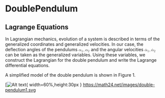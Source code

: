 # DoublePendulum
## Lagrange Equations

In Lagrangian mechanics, evolution of a system is described in terms of the generalized coordinates and generalized velocities. In our case, the deflection angles of the pendulums <math xmlns="http://www.w3.org/1998/Math/MathML" data-semantic-type="punctuated" data-semantic-role="sequence" data-semantic-id="7" data-semantic-children="2,3,6" data-semantic-content="3" data-semantic-speech="alpha 1 comma alpha 2">
  <mrow data-mjx-texclass="ORD">
    <msub data-semantic-type="subscript" data-semantic-role="greekletter" data-semantic-id="2" data-semantic-children="0,1" data-semantic-parent="7">
      <mi data-semantic-type="identifier" data-semantic-role="greekletter" data-semantic-font="italic" data-semantic-annotation="clearspeak:simple" data-semantic-id="0" data-semantic-parent="2">&#x3B1;</mi>
      <mn data-semantic-type="number" data-semantic-role="integer" data-semantic-font="normal" data-semantic-annotation="clearspeak:simple" data-semantic-id="1" data-semantic-parent="2">1</mn>
    </msub>
  </mrow>
  <mo data-semantic-type="punctuation" data-semantic-role="comma" data-semantic-id="3" data-semantic-parent="7" data-semantic-operator="punctuated">,</mo>
  <mrow data-mjx-texclass="ORD">
    <msub data-semantic-type="subscript" data-semantic-role="greekletter" data-semantic-id="6" data-semantic-children="4,5" data-semantic-parent="7">
      <mi data-semantic-type="identifier" data-semantic-role="greekletter" data-semantic-font="italic" data-semantic-annotation="clearspeak:simple" data-semantic-id="4" data-semantic-parent="6">&#x3B1;</mi>
      <mn data-semantic-type="number" data-semantic-role="integer" data-semantic-font="normal" data-semantic-annotation="clearspeak:simple" data-semantic-id="5" data-semantic-parent="6">2</mn>
    </msub>
  </mrow>
</math> and the angular velocities <math xmlns="http://www.w3.org/1998/Math/MathML" data-semantic-type="punctuated" data-semantic-role="sequence" data-semantic-id="11" data-semantic-children="4,5,10" data-semantic-content="5" data-semantic-speech="ModifyingAbove alpha With dot Subscript 1 Baseline comma ModifyingAbove alpha With dot Subscript 2 Baseline">
  <mrow data-mjx-texclass="ORD">
    <msub data-semantic-type="subscript" data-semantic-role="greekletter" data-semantic-id="4" data-semantic-children="2,3" data-semantic-parent="11">
      <mrow data-mjx-texclass="ORD">
        <mover data-semantic-type="overscore" data-semantic-role="greekletter" data-semantic-id="2" data-semantic-children="0,1" data-semantic-parent="4">
          <mi data-semantic-type="identifier" data-semantic-role="greekletter" data-semantic-font="italic" data-semantic-annotation="clearspeak:simple" data-semantic-id="0" data-semantic-parent="2">&#x3B1;</mi>
          <mo data-semantic-type="operator" data-semantic-role="overaccent" data-semantic-annotation="accent:unknown" data-semantic-id="1" data-semantic-parent="2">&#x2D9;</mo>
        </mover>
      </mrow>
      <mn data-semantic-type="number" data-semantic-role="integer" data-semantic-font="normal" data-semantic-annotation="clearspeak:simple" data-semantic-id="3" data-semantic-parent="4">1</mn>
    </msub>
  </mrow>
  <mo data-semantic-type="punctuation" data-semantic-role="comma" data-semantic-id="5" data-semantic-parent="11" data-semantic-operator="punctuated">,</mo>
  <mrow data-mjx-texclass="ORD">
    <msub data-semantic-type="subscript" data-semantic-role="greekletter" data-semantic-id="10" data-semantic-children="8,9" data-semantic-parent="11">
      <mrow data-mjx-texclass="ORD">
        <mover data-semantic-type="overscore" data-semantic-role="greekletter" data-semantic-id="8" data-semantic-children="6,7" data-semantic-parent="10">
          <mi data-semantic-type="identifier" data-semantic-role="greekletter" data-semantic-font="italic" data-semantic-annotation="clearspeak:simple" data-semantic-id="6" data-semantic-parent="8">&#x3B1;</mi>
          <mo data-semantic-type="operator" data-semantic-role="overaccent" data-semantic-annotation="accent:unknown" data-semantic-id="7" data-semantic-parent="8">&#x2D9;</mo>
        </mover>
      </mrow>
      <mn data-semantic-type="number" data-semantic-role="integer" data-semantic-font="normal" data-semantic-annotation="clearspeak:simple" data-semantic-id="9" data-semantic-parent="10">2</mn>
    </msub>
  </mrow>
</math>
 can be taken as the generalized variables. Using these variables, we construct the Lagrangian for the double pendulum and write the Lagrange differential equations.

A simplified model of the double pendulum is shown in Figure 1.

[![Alt text](https://math24.net/images/double-pendulum1.svg){ width=60%,height:30px }
https://math24.net/images/double-pendulum1.svg


